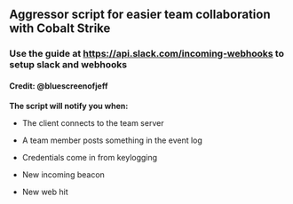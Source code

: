 ## Aggressor script for easier team collaboration with Cobalt Strike

### Use the guide at https://api.slack.com/incoming-webhooks to setup slack and webhooks

#### Credit:  @bluescreenofjeff

**The script will notify you when:**

- The client connects to the team server

- A team member posts something in the event log

- Credentials come in from keylogging

- New incoming beacon

- New web hit
